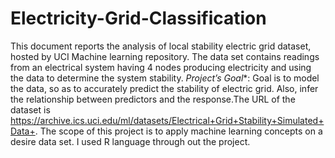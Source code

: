 # Electricity-Grid-Classification
This document reports the analysis of local stability electric grid dataset, hosted by UCI Machine learning repository. 
The data set contains readings from an electrical system having 4 nodes producing electricity and using the data to 
determine the system stability.  *Project’s Goal**: Goal is to model the data, so as to accurately predict the stability of electric grid.
Also, infer the relationship between predictors and the response.The URL of the dataset is https://archive.ics.uci.edu/ml/datasets/Electrical+Grid+Stability+Simulated+Data+. 
The scope of this project is to apply machine learning concepts on a desire data set. I used R language through out the project.
